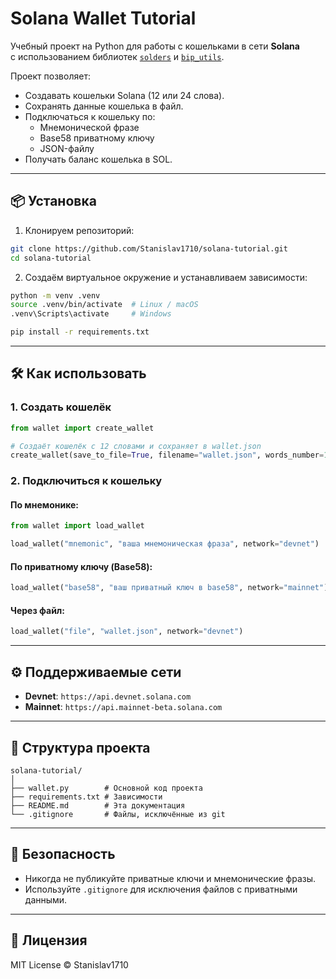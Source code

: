 
# Solana Wallet Tutorial

Учебный проект на Python для работы с кошельками в сети **Solana**  
с использованием библиотек [`solders`](https://pypi.org/project/solders/) и [`bip_utils`](https://pypi.org/project/bip-utils/).

Проект позволяет:
- Создавать кошельки Solana (12 или 24 слова).
- Сохранять данные кошелька в файл.
- Подключаться к кошельку по:
  - Мнемонической фразе
  - Base58 приватному ключу
  - JSON-файлу
- Получать баланс кошелька в SOL.

---

## 📦 Установка

1. Клонируем репозиторий:
```bash
git clone https://github.com/Stanislav1710/solana-tutorial.git
cd solana-tutorial
```

2. Создаём виртуальное окружение и устанавливаем зависимости:
```bash
python -m venv .venv
source .venv/bin/activate  # Linux / macOS
.venv\Scripts\activate     # Windows

pip install -r requirements.txt
```

---

## 🛠 Как использовать

### 1. Создать кошелёк
```python
from wallet import create_wallet

# Создаёт кошелёк с 12 словами и сохраняет в wallet.json
create_wallet(save_to_file=True, filename="wallet.json", words_number=12)
```

### 2. Подключиться к кошельку

#### По мнемонике:
```python
from wallet import load_wallet

load_wallet("mnemonic", "ваша мнемоническая фраза", network="devnet")
```

#### По приватному ключу (Base58):
```python
load_wallet("base58", "ваш приватный ключ в base58", network="mainnet")
```

#### Через файл:
```python
load_wallet("file", "wallet.json", network="devnet")
```

---

## ⚙️ Поддерживаемые сети
- **Devnet**: `https://api.devnet.solana.com`  
- **Mainnet**: `https://api.mainnet-beta.solana.com`  

---

## 📂 Структура проекта
```
solana-tutorial/
│
├── wallet.py        # Основной код проекта
├── requirements.txt # Зависимости
├── README.md        # Эта документация
└── .gitignore       # Файлы, исключённые из git
```

---

## 🔐 Безопасность
- Никогда не публикуйте приватные ключи и мнемонические фразы.  
- Используйте `.gitignore` для исключения файлов с приватными данными.  

---

## 📜 Лицензия
MIT License © Stanislav1710
